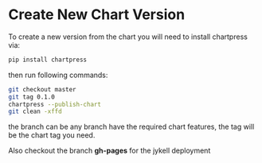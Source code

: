 # Create New Chart Version

To create a new version from the chart you will need to install chartpress via:

``` bash
pip install chartpress
```

then run following commands:

``` bash
git checkout master
git tag 0.1.0
chartpress --publish-chart
git clean -xffd
```

the branch can be any branch have the required chart features, the tag will be the chart tag you need.

Also checkout the branch **gh-pages** for the jykell deployment
